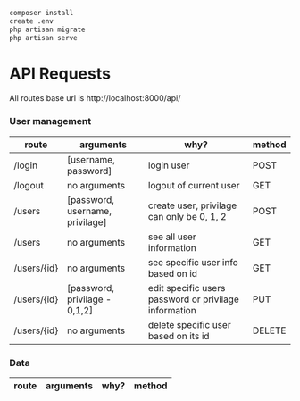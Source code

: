 ```sh
composer install
create .env
php artisan migrate
php artisan serve
```

# API Requests

All routes base url is http://localhost:8000/api/

### User management

|route|arguments|why?|method|
|---|---|---|---|
|/login|[username, password]|login user| POST |
|/logout|no arguments| logout of current user|GET|
|/users| [password, username, privilage] | create user, privilage can only be 0, 1, 2 | POST|
|/users|no arguments|see all user information|GET|
|/users/{id}|no arguments| see specific user info based on id|GET|
|/users/{id}|[password, privilage - 0,1,2]|edit specific users password or privilage information|PUT|
|/users/{id}|no arguments| delete specific user based on its id| DELETE|

### Data

|route|arguments|why?|method|
|---|---|---|---|
